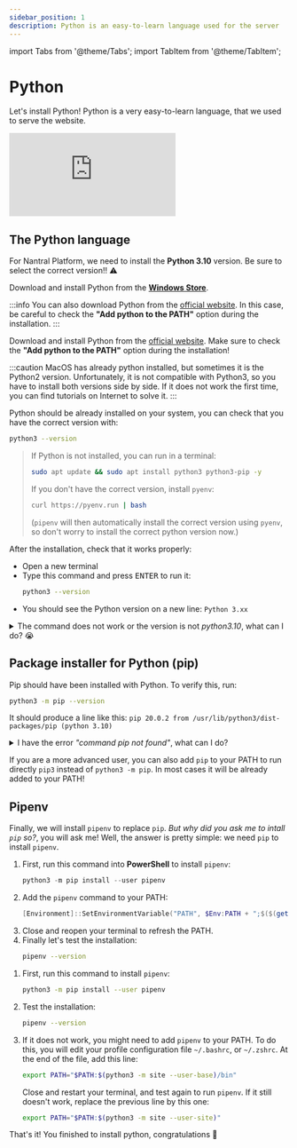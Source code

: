 ```yaml
---
sidebar_position: 1
description: Python is an easy-to-learn language used for the server
---
```


import Tabs from '@theme/Tabs';
import TabItem from '@theme/TabItem';

# Python

Let's install Python! Python is a very easy-to-learn language, that we
used to serve the website.

<iframe 
    class="youtube"
    src="https://www.youtube-nocookie.com/embed/x7X9w_GIm1s" 
    title="YouTube video player" 
    frameborder="0" 
    allow="accelerometer; autoplay; clipboard-write; encrypted-media; gyroscope; picture-in-picture" 
    allowfullscreen>
</iframe>

## The Python language

For Nantral Platform, we need to install the
**Python 3.10** version. Be sure to select the correct version!! ⚠️

<Tabs groupId="os">
<TabItem value="win" label="Windows">

Download and install Python from the **[Windows Store](https://apps.microsoft.com/store/search/python)**.

:::info
You can also download Python from the [official website](https://www.python.org/downloads/). In this case, be careful
to check the **"Add python to the PATH"** option during the installation.
:::

</TabItem>
<TabItem value="mac" label="MacOS">

Download and install Python from the [official website](https://www.python.org/downloads/). Make sure
to check the **"Add python to the PATH"** option during the installation!

:::caution
MacOS has already python installed, but sometimes it is the Python2 version. Unfortunately, it is not compatible with Python3,
so you have to install both versions side by side. If it does not work the first time, you can find tutorials on
Internet to solve it.
:::

</TabItem>
<TabItem value="lin" label="Linux">

Python should be already installed on your system, you can check that you have
the correct version with:

```bash
python3 --version
```

> If Python is not installed, you can run in a terminal:
>
> ```bash
> sudo apt update && sudo apt install python3 python3-pip -y
> ```
>
> If you don't have the correct version, install `pyenv`:
>
> ```bash
> curl https://pyenv.run | bash
> ```
>
> (`pipenv` will then automatically install the correct version using `pyenv`,
> so don't worry to install the correct python version now.)

</TabItem>
</Tabs>

After the installation, check that it works properly:

- Open a new terminal
- Type this command and press <kbd>ENTER</kbd> to run it:
  ```bash
  python3 --version
  ```
- You should see the Python version on a new line: `Python 3.xx`

<details class="caution">
    <summary>The command does not work or the version is not <em>python3.10</em>, what can I do? 😭</summary>

Sometimes you can have multiple versions of python installed on your system: in this case, using `python` can refer to
another version of python (for instance, it refers by default to python2 if it is installed).

To avoid this, you can precise which version you want to use by adding the version to the command: try to run
`python` instead of `python3`, to get the correct version, or `python3.7` for example.

Also notice that on Windows, `python` is sometimes replaced by `py` only: in this case, you can precise the version
by runnning `py -3` for example.

**Once you have found the command that works for you, memorize it: in the following, we will always use `python` or
`python3` but you might need to replace it by the command which works for you.**

If the command is still not recognized, try to close and reopen your terminal,
or try to reboot your computer to refresh the available commands.

</details>

## Package installer for Python (pip)

Pip should have been installed with Python. To verify this, run:

```bash
python3 -m pip --version
```

It should produce a line like this: `pip 20.0.2 from /usr/lib/python3/dist-packages/pip (python 3.10)`

<details>
<summary>I have the error <em>"command pip not found"</em>, what can I do?</summary>

First, pip is maybe not installed on your system. To install it, run

```bash
python3 -m ensurepip --upgrade
```

or on Linux:

```bash
sudo apt-get install python3-pip
```

:::note
Don't forget to replace `python` by `python3` or `py` if needed, as we have seen previsouly.
:::

</details>

If you are a more advanced user, you can also add `pip` to your PATH to run
directly `pip3` instead of `python3 -m pip`. In most cases it will be already
added to your PATH!

## Pipenv

Finally, we will install `pipenv` to replace `pip`. _But why did you ask me to
intall `pip` so?_, you will ask me! Well, the answer is pretty simple: we need
`pip` to install `pipenv`.

<Tabs groupId="os">
<TabItem value="win" label="Windows">

1. First, run this command into **PowerShell** to install `pipenv`:
   ```powershell
   python3 -m pip install --user pipenv
   ```
2. Add the `pipenv` command to your PATH:
   ```powershell
   [Environment]::SetEnvironmentVariable("PATH", $Env:PATH + ";$($(get-item $(python -m site --user-site)).parent.FullName)\Scripts", [EnvironmentVariableTarget]::User)
   ```
3. Close and reopen your terminal to refresh the PATH.
4. Finally let's test the installation:
   ```bash
   pipenv --version
   ```

</TabItem>
<TabItem value="mac-lin" label="MacOS/Linux">

1. First, run this command to install `pipenv`:
   ```bash
   python3 -m pip install --user pipenv
   ```
2. Test the installation:
   ```bash
   pipenv --version
   ```
3. If it does not work, you might need to add `pipenv` to your PATH. To do this,
   you will edit your profile configuration file `~/.bashrc`, or `~/.zshrc`.
   At the end of the file, add this line:
   ```bash
   export PATH="$PATH:$(python3 -m site --user-base)/bin"
   ```
   Close and restart your terminal, and test again to run `pipenv`.
   If it still doesn't work, replace the previous line by this one:
   ```bash
   export PATH="$PATH:$(python3 -m site --user-site)"
   ```

</TabItem>
</Tabs>

That's it! You finished to install python, congratulations 🥳
